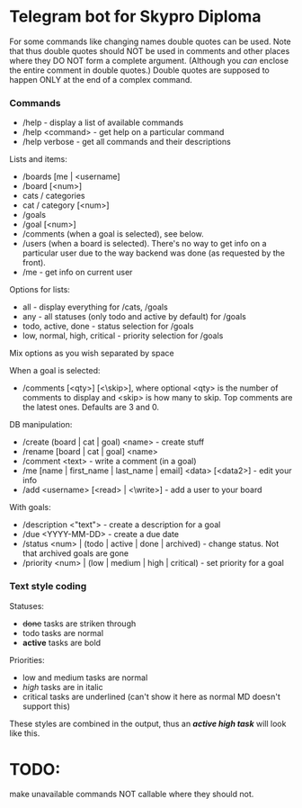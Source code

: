 # Telegram bot for Skypro Diploma


For some commands like changing names double quotes can be used.
Note that thus double quotes should NOT be used in comments and other places where they DO NOT form a complete argument.
(Although you _can_ enclose the entire comment in double quotes.)
Double quotes are supposed to happen ONLY at the end of a complex command.
### Commands
* /help - display a list of available commands
* /help \<command> - get help on a particular command
* /help verbose - get all commands and their descriptions

Lists and items:
* /boards [me | \<username]
* /board [\<num>]
* cats / categories
* cat / category [\<num>]
* /goals
* /goal [\<num>]
* /comments (when a goal is selected), see below.
* /users (when a board is selected). There's no way to get info on a particular user due to the way backend was done (as requested by the front).
* /me - get info on current user

Options for lists:
* all - display everything for /cats, /goals
* any - all statuses (only todo and active by default) for /goals
* todo, active, done - status selection for /goals
* low, normal, high, critical - priority selection for /goals

Mix options as you wish separated by space

When a goal is selected:
* /comments [\<qty>] [<\skip>], where optional \<qty> is the number of comments to display and \<skip> is how many to skip. Top comments are the latest ones. Defaults are 3 and 0.

DB manipulation:
* /create (board | cat | goal) \<name> - create stuff
* /rename [board | cat | goal] \<name>
* /comment \<text> - write a comment (in a goal)
* /me [name | first_name | last_name | email] \<data> [\<data2>] - edit your info
* /add \<username> [\<read> | <\write>] - add a user to your board

With goals:
* /description \<"text"> - create a description for a goal
* /due \<YYYY-MM-DD> - create a due date
* /status \<num> | (todo | active | done | archived) - change status. Not that archived goals are gone
* /priority \<num> | (low | medium | high | critical) - set priority for a goal

### Text style coding

Statuses:
* ~~done~~ tasks are striken through
* todo tasks are normal
* **active** tasks are bold

Priorities:
* low and medium tasks are normal
* _high_ tasks are in italic
* critical tasks are underlined (can't show it here as normal MD doesn't support this)

These styles are combined in the output, thus an **_active high task_** will look like this.

# TODO:
make unavailable commands NOT callable where they should not.